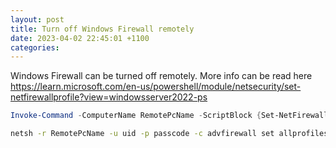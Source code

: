```yaml
---
layout: post
title: Turn off Windows Firewall remotely
date: 2023-04-02 22:45:01 +1100
categories: 
---
```


Windows Firewall can be turned off remotely. More info can be read here https://learn.microsoft.com/en-us/powershell/module/netsecurity/set-netfirewallprofile?view=windowsserver2022-ps

```powershell
Invoke-Command -ComputerName RemotePcName -ScriptBlock {Set-NetFirewallProfile -Profile Domain,Public,Private -Enabled False}
```

```cmd
netsh -r RemotePcName -u uid -p passcode -c advfirewall set allprofiles state off
```

